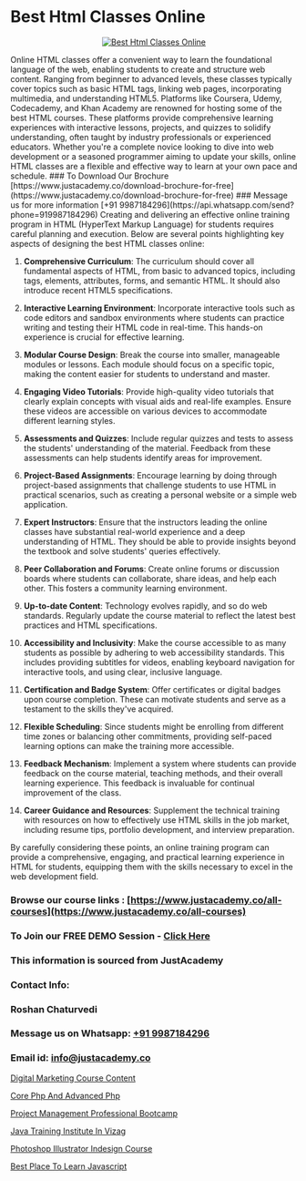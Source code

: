 # Best Html Classes Online

<p align="center">
  <a href="https://justacademy.co/course-detail/html-training">
    <img src="https://justacademy.co/storage2/course_image/1676636567_course_image.webp" alt="Best Html Classes Online">
  </a>
</p>
Online HTML classes offer a convenient way to learn the foundational language of the web, enabling students to create and structure web content. Ranging from beginner to advanced levels, these classes typically cover topics such as basic HTML tags, linking web pages, incorporating multimedia, and understanding HTML5. Platforms like Coursera, Udemy, Codecademy, and Khan Academy are renowned for hosting some of the best HTML courses. These platforms provide comprehensive learning experiences with interactive lessons, projects, and quizzes to solidify understanding, often taught by industry professionals or experienced educators. Whether you're a complete novice looking to dive into web development or a seasoned programmer aiming to update your skills, online HTML classes are a flexible and effective way to learn at your own pace and schedule.
### To Download Our Brochure [https://www.justacademy.co/download-brochure-for-free](https://www.justacademy.co/download-brochure-for-free)
### Message us for more information [+91 9987184296](https://api.whatsapp.com/send?phone=919987184296)
Creating and delivering an effective online training program in HTML (HyperText Markup Language) for students requires careful planning and execution. Below are several points highlighting key aspects of designing the best HTML classes online:

1) **Comprehensive Curriculum**: The curriculum should cover all fundamental aspects of HTML, from basic to advanced topics, including tags, elements, attributes, forms, and semantic HTML. It should also introduce recent HTML5 specifications.

2) **Interactive Learning Environment**: Incorporate interactive tools such as code editors and sandbox environments where students can practice writing and testing their HTML code in real-time. This hands-on experience is crucial for effective learning.

3) **Modular Course Design**: Break the course into smaller, manageable modules or lessons. Each module should focus on a specific topic, making the content easier for students to understand and master.

4) **Engaging Video Tutorials**: Provide high-quality video tutorials that clearly explain concepts with visual aids and real-life examples. Ensure these videos are accessible on various devices to accommodate different learning styles.

5) **Assessments and Quizzes**: Include regular quizzes and tests to assess the students' understanding of the material. Feedback from these assessments can help students identify areas for improvement.

6) **Project-Based Assignments**: Encourage learning by doing through project-based assignments that challenge students to use HTML in practical scenarios, such as creating a personal website or a simple web application.

7) **Expert Instructors**: Ensure that the instructors leading the online classes have substantial real-world experience and a deep understanding of HTML. They should be able to provide insights beyond the textbook and solve students' queries effectively.

8) **Peer Collaboration and Forums**: Create online forums or discussion boards where students can collaborate, share ideas, and help each other. This fosters a community learning environment.

9) **Up-to-date Content**: Technology evolves rapidly, and so do web standards. Regularly update the course material to reflect the latest best practices and HTML specifications.

10) **Accessibility and Inclusivity**: Make the course accessible to as many students as possible by adhering to web accessibility standards. This includes providing subtitles for videos, enabling keyboard navigation for interactive tools, and using clear, inclusive language.

11) **Certification and Badge System**: Offer certificates or digital badges upon course completion. These can motivate students and serve as a testament to the skills they've acquired.

12) **Flexible Scheduling**: Since students might be enrolling from different time zones or balancing other commitments, providing self-paced learning options can make the training more accessible.

13) **Feedback Mechanism**: Implement a system where students can provide feedback on the course material, teaching methods, and their overall learning experience. This feedback is invaluable for continual improvement of the class.

14) **Career Guidance and Resources**: Supplement the technical training with resources on how to effectively use HTML skills in the job market, including resume tips, portfolio development, and interview preparation.

By carefully considering these points, an online training program can provide a comprehensive, engaging, and practical learning experience in HTML for students, equipping them with the skills necessary to excel in the web development field.

### Browse our course links : [https://www.justacademy.co/all-courses](https://www.justacademy.co/all-courses) 
### To Join our FREE DEMO Session - [Click Here](https://www.justacademy.co/register-for-course-demo)


### This information is sourced from JustAcademy
### Contact Info:
### Roshan Chaturvedi
### Message us on Whatsapp: [+91 9987184296](https://api.whatsapp.com/send?phone=919987184296)
### Email id: [info@justacademy.co](mailto:info@justacademy.co)
                
[Digital Marketing Course Content](https://www.linkedin.com/pulse/digital-marketing-course-content-software-training-mountain-view-f7ljf?trackingId=5W30N2%2FKWIhfRfvssnhd3A%3D%3D&lipi=urn%3Ali%3Apage%3Ad_flagship3_company_admin%3BLLr0XlPoQRKsrZpjwzzNmQ%3D%3D)

[Core Php And Advanced Php](https://www.linkedin.com/pulse/core-php-advanced-software-training-mountain-view-eblfe?trackingId=Y2Q6rJ%2Bd3C62nvVzp5kbLw%3D%3D&lipi=urn%3Ali%3Apage%3Ad_flagship3_company_admin%3BLLr0XlPoQRKsrZpjwzzNmQ%3D%3D)

[Project Management Professional Bootcamp](https://medium.com/@justacademytraining/project-management-professional-bootcamp-f3252ef26b37)

[Java Training Institute In Vizag](https://medium.com/@negishivu99/java-training-institute-in-vizag-796c25762e0d)

[Photoshop Illustrator Indesign Course](https://justacademyin.github.io/justacademy/photoshop-illustrator-indesign-course)

[Best Place To Learn Javascript](https://justacademyin.github.io/Articles/Best-Place-To-Learn-Javascript)

